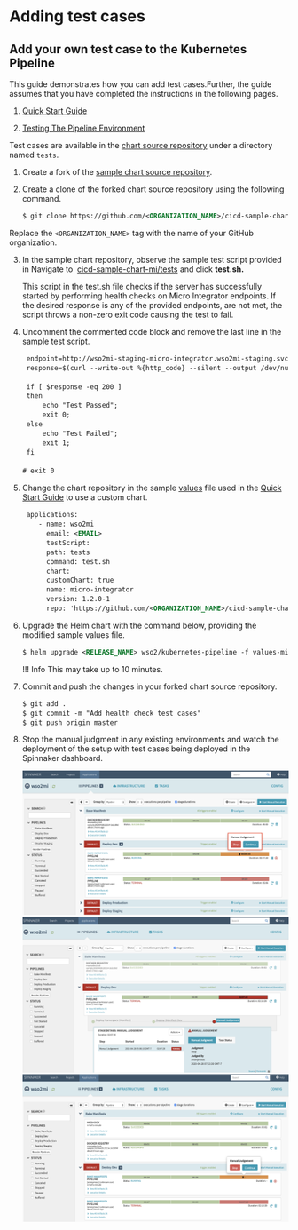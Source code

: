 # Adding test cases

## Add your own test case to the Kubernetes Pipeline
This guide demonstrates how you can add test cases.Further, the guide assumes that you have completed the instructions in the
following pages.

1.  [Quick Start Guide](/setup/deployment/k8s-pipeline/quick-start-guide/)

2.  [Testing The Pipeline
    Environment](/setup/deployment/k8s-pipeline/testing-the-pipeline-environment/)

Test cases are available in the [chart source repository](https://github.com/wso2-incubator/cicd-sample-chart-mi.) under a
directory named `tests`. 

1.  Create a fork of the [sample chart source
    repository](https://github.com/wso2-incubator/cicd-sample-chart-mi).

2.  Create a clone of the forked chart source repository using the
    following command.
    
    ``` xml
    $ git clone https://github.com/<ORGANIZATION_NAME>/cicd-sample-chart-mi.git
    ```

    
   Replace the `<ORGANIZATION_NAME>` tag with the name of your GitHub
    organization.

3.  In the sample chart repository, observe the sample test script
    provided in Navigate to 
    [cicd-sample-chart-mi/tests](https://github.com/wso2-incubator/cicd-sample-chart-mi) and
    click **test.sh.**
    
    This script in the test.sh file checks if the server has
    successfully started by performing health checks on Micro Integrator
    endpoints. If the desired response is any of the provided
    endpoints, are not met, the script throws a non-zero exit code
    causing the test to fail.

4.  Uncomment the commented code block and remove the last line in the
    sample test script.
    
    ``` xml
     endpoint=http://wso2mi-staging-micro-integrator.wso2mi-staging.svc.cluster.local:8290/services/HelloWorld
     response=$(curl --write-out %{http_code} --silent --output /dev/null -k $endpoint);
    
     if [ $response -eq 200 ]
     then
         echo "Test Passed";
         exit 0;
     else
         echo "Test Failed";
         exit 1;
     fi
    
    # exit 0
    ```

5.  Change the chart repository in the
    sample [values](https://raw.githubusercontent.com/wso2/kubernetes-pipeline/master/samples/values-mi.yaml) file
    used in the [Quick Start
    Guide](/setup/deployment/k8s-pipeline/quick-start-guide/)
    to use a custom chart.
    
    ``` xml
     applications:
        - name: wso2mi
          email: <EMAIL>
          testScript:
          path: tests
          command: test.sh
          chart:
          customChart: true
          name: micro-integrator
          version: 1.2.0-1
          repo: 'https://github.com/<ORGANIZATION_NAME>/cicd-sample-chart-mi'
    ```

6.  Upgrade the Helm chart with the command below, providing the
    modified sample values file.
    
    ``` xml
    $ helm upgrade <RELEASE_NAME> wso2/kubernetes-pipeline -f values-mi.yaml
    ```
    
    !!! Info
        This may take up to 10 minutes.
    
 

7.  Commit and push the changes in your forked chart source repository.
    
    ``` xml
    $ git add .
    $ git commit -m "Add health check test cases"
    $ git push origin master 
    ```

8.  Stop the manual judgment in any existing environments and watch the
    deployment of the setup with test cases being deployed in the
    Spinnaker dashboard.
    
    [ ![Application Page1](../../../assets/img/k8s_pipeline/testcases/testcases-mi1.png) ](../../../assets/img/k8s_pipeline/testcases/testcases-mi1.png)
    [ ![Application Page2](../../../assets/img/k8s_pipeline/testcases/testcases-mi2.png) ](../../../assets/img/k8s_pipeline/testcases/testcases-mi2.png)
    [ ![Application Page3](../../../assets/img/k8s_pipeline/testcases/testcases-mi3.png) ](../../../assets/img/k8s_pipeline/testcases/testcases-mi3.png)
